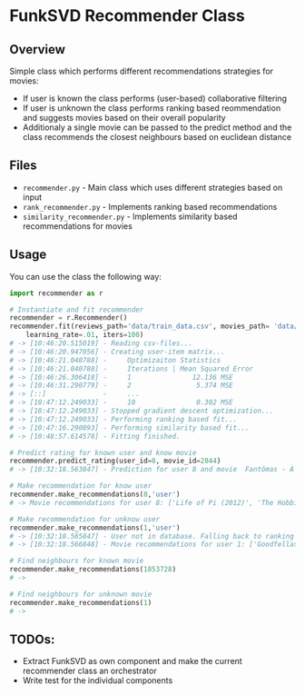 # FunkSVD Recommender Class

## Overview
Simple class which performs different recommendations strategies for movies:
* If user is known the class performs (user-based) collaborative filtering
* If user is unknown the class performs ranking based reommendation and suggests movies based on their overall popularity
* Additionaly a single movie can be passed to the predict method and the class recommends the closest neighbours based on euclidean distance

## Files
* `recommender.py` - Main class which uses different strategies based on input
* `rank_recommender.py` - Implements ranking based recommendations
* `similarity_recommender.py` - Implements similarity based recommendations for movies

## Usage
You can use the class the following way:

```python
import recommender as r

# Instantiate and fit recommender
recommender = r.Recommender()
recommender.fit(reviews_path='data/train_data.csv', movies_path= 'data/movies_clean.csv', 
    learning_rate=.01, iters=100)
# -> [10:46:20.515019] - Reading csv-files...
# -> [10:46:20.947056] - Creating user-item matrix...
# -> [10:46:21.040788] -     Optimizaiton Statistics
# -> [10:46:21.040788] -     Iterations | Mean Squared Error
# -> [10:46:26.306418] -     1               12.136 MSE
# -> [10:46:31.290779] -     2                5.374 MSE
# -> [::]              -     ...
# -> [10:47:12.249033] -     10               0.302 MSE
# -> [10:47:12.249033] - Stopped gradient descent optimization...
# -> [10:47:12.249033] - Performing ranking based fit...
# -> [10:47:16.290893] - Performing similarity based fit...
# -> [10:48:57.614578] - Fitting finished.

# Predict rating for known user and know movie
recommender.predict_rating(user_id=8, movie_id=2844)
# -> [10:32:18.563847] - Prediction for user 8 and movie  Fantômas - À l'ombre de la guillotine (1913): 3

# Make recommendation for know user
recommender.make_recommendations(8,'user')
# -> Movie recommendations for user 8: ['Life of Pi (2012)', 'The Hobbit: An Unexpected Journey (2012)', 'Silver Linings Playbook (2012)', 'The Intouchables (2011)', 'Django Unchained (2012)']

# Make recommendation for unknow user
recommender.make_recommendations(1,'user')
# -> [10:32:18.565847] - User not in database. Falling back to ranking based recommendation.
# -> [10:32:18.566848] - Movie recommendations for user 1: ['Goodfellas (1990)' 'Step Brothers (2008)' 'American Beauty  (1999)' 'There Will Be Blood (2007)' 'Gran Torino (2008)']

# Find neighbours for known movie
recommender.make_recommendations(1853728)
# -> 

# Find neighbours for unknown movie
recommender.make_recommendations(1)
# -> 

```

## TODOs:
* Extract FunkSVD as own component and make the current recommender class an orchestrator
* Write test for the individual components
